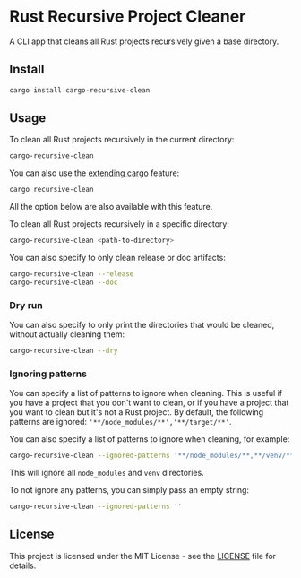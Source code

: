 # Rust Recursive Project Cleaner

A CLI app that cleans all Rust projects recursively given a base directory.

## Install

```bash
cargo install cargo-recursive-clean
```

## Usage

To clean all Rust projects recursively in the current directory:

```bash
cargo-recursive-clean
```

You can also use the [extending cargo](https://doc.rust-lang.org/book/ch14-05-extending-cargo.html) feature:

```bash
cargo recursive-clean
```

All the option below are also available with this feature.

To clean all Rust projects recursively in a specific directory:

```bash
cargo-recursive-clean <path-to-directory>
```

You can also specify to only clean release or doc artifacts:

```bash
cargo-recursive-clean --release
cargo-recursive-clean --doc
```

### Dry run

You can also specify to only print the directories that would be cleaned, without actually cleaning them:

```bash
cargo-recursive-clean --dry
```

### Ignoring patterns

You can specify a list of patterns to ignore when cleaning. This is useful if you have a project that you don't want to clean, or if you have a project that you want to clean but it's not a Rust project. By default, the following patterns are ignored: `'**/node_modules/**','**/target/**'`.

You can also specify a list of patterns to ignore when cleaning, for example:

```bash
cargo-recursive-clean --ignored-patterns '**/node_modules/**,**/venv/**'
```

This will ignore all `node_modules` and `venv` directories.

To not ignore any patterns, you can simply pass an empty string:

```bash
cargo-recursive-clean --ignored-patterns ''
```

## License

This project is licensed under the MIT License - see the [LICENSE](LICENSE) file for details.